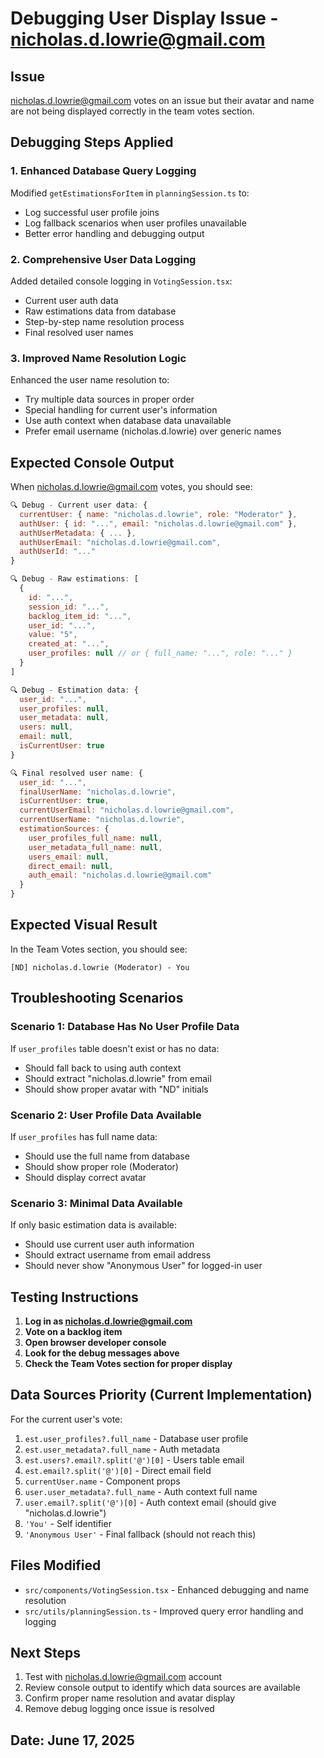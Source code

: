 # Debugging User Display Issue - nicholas.d.lowrie@gmail.com

## Issue
nicholas.d.lowrie@gmail.com votes on an issue but their avatar and name are not being displayed correctly in the team votes section.

## Debugging Steps Applied

### 1. Enhanced Database Query Logging
Modified `getEstimationsForItem` in `planningSession.ts` to:
- Log successful user profile joins
- Log fallback scenarios when user profiles unavailable
- Better error handling and debugging output

### 2. Comprehensive User Data Logging
Added detailed console logging in `VotingSession.tsx`:
- Current user auth data
- Raw estimations data from database
- Step-by-step name resolution process
- Final resolved user names

### 3. Improved Name Resolution Logic
Enhanced the user name resolution to:
- Try multiple data sources in proper order
- Special handling for current user's information
- Use auth context when database data unavailable
- Prefer email username (nicholas.d.lowrie) over generic names

## Expected Console Output

When nicholas.d.lowrie@gmail.com votes, you should see:

```javascript
🔍 Debug - Current user data: {
  currentUser: { name: "nicholas.d.lowrie", role: "Moderator" },
  authUser: { id: "...", email: "nicholas.d.lowrie@gmail.com" },
  authUserMetadata: { ... },
  authUserEmail: "nicholas.d.lowrie@gmail.com",
  authUserId: "..."
}

🔍 Debug - Raw estimations: [
  {
    id: "...",
    session_id: "...",
    backlog_item_id: "...",
    user_id: "...",
    value: "5",
    created_at: "...",
    user_profiles: null // or { full_name: "...", role: "..." }
  }
]

🔍 Debug - Estimation data: {
  user_id: "...",
  user_profiles: null,
  user_metadata: null,
  users: null,
  email: null,
  isCurrentUser: true
}

🔍 Final resolved user name: {
  user_id: "...",
  finalUserName: "nicholas.d.lowrie",
  isCurrentUser: true,
  currentUserEmail: "nicholas.d.lowrie@gmail.com",
  currentUserName: "nicholas.d.lowrie",
  estimationSources: {
    user_profiles_full_name: null,
    user_metadata_full_name: null,
    users_email: null,
    direct_email: null,
    auth_email: "nicholas.d.lowrie@gmail.com"
  }
}
```

## Expected Visual Result

In the Team Votes section, you should see:
```
[ND] nicholas.d.lowrie (Moderator) - You
```

## Troubleshooting Scenarios

### Scenario 1: Database Has No User Profile Data
If `user_profiles` table doesn't exist or has no data:
- Should fall back to using auth context
- Should extract "nicholas.d.lowrie" from email
- Should show proper avatar with "ND" initials

### Scenario 2: User Profile Data Available
If `user_profiles` has full name data:
- Should use the full name from database
- Should show proper role (Moderator)
- Should display correct avatar

### Scenario 3: Minimal Data Available
If only basic estimation data is available:
- Should use current user auth information
- Should extract username from email address
- Should never show "Anonymous User" for logged-in user

## Testing Instructions

1. **Log in as nicholas.d.lowrie@gmail.com**
2. **Vote on a backlog item**
3. **Open browser developer console**
4. **Look for the debug messages above**
5. **Check the Team Votes section for proper display**

## Data Sources Priority (Current Implementation)

For the current user's vote:
1. `est.user_profiles?.full_name` - Database user profile
2. `est.user_metadata?.full_name` - Auth metadata
3. `est.users?.email?.split('@')[0]` - Users table email
4. `est.email?.split('@')[0]` - Direct email field
5. `currentUser.name` - Component props
6. `user.user_metadata?.full_name` - Auth context full name
7. `user.email?.split('@')[0]` - Auth context email (should give "nicholas.d.lowrie")
8. `'You'` - Self identifier
9. `'Anonymous User'` - Final fallback (should not reach this)

## Files Modified
- `src/components/VotingSession.tsx` - Enhanced debugging and name resolution
- `src/utils/planningSession.ts` - Improved query error handling and logging

## Next Steps
1. Test with nicholas.d.lowrie@gmail.com account
2. Review console output to identify which data sources are available
3. Confirm proper name resolution and avatar display
4. Remove debug logging once issue is resolved

## Date: June 17, 2025
